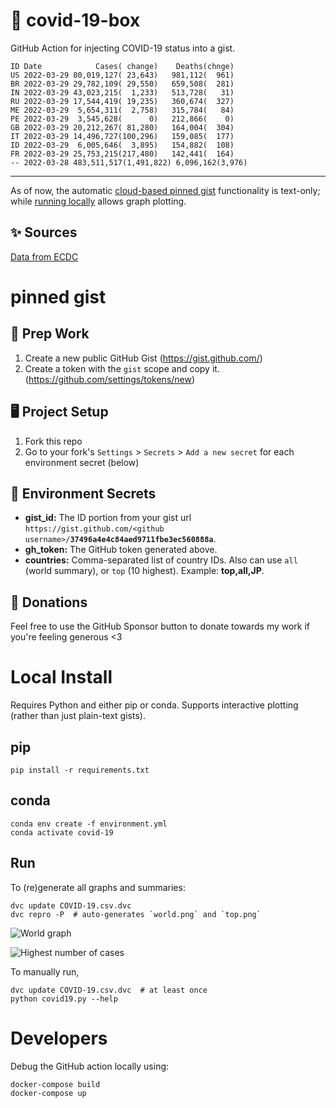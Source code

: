 # 🏥 covid-19-box

GitHub Action for injecting COVID-19 status into a gist.

```
ID Date            Cases( change)    Deaths(chnge)
US 2022-03-29 80,019,127( 23,643)   981,112(  961)
BR 2022-03-29 29,782,109( 29,550)   659,508(  281)
IN 2022-03-29 43,023,215(  1,233)   513,728(   31)
RU 2022-03-29 17,544,419( 19,235)   360,674(  327)
ME 2022-03-29  5,654,311(  2,758)   315,784(   84)
PE 2022-03-29  3,545,628(      0)   212,866(    0)
GB 2022-03-29 20,212,267( 81,280)   164,004(  304)
IT 2022-03-29 14,496,727(100,296)   159,085(  177)
ID 2022-03-29  6,005,646(  3,895)   154,882(  108)
FR 2022-03-29 25,753,215(217,480)   142,441(  164)
-- 2022-03-28 483,511,517(1,491,822) 6,096,162(3,976)
```

---

As of now, the automatic [cloud-based pinned gist](#pinned-gist) functionality is text-only;
while [running locally](#local-install) allows graph plotting.

## ✨ Sources

[Data from ECDC](https://www.ecdc.europa.eu/en/publications-data/download-todays-data-geographic-distribution-covid-19-cases-worldwide)

# pinned gist

## 🎒 Prep Work
1. Create a new public GitHub Gist (https://gist.github.com/)
1. Create a token with the `gist` scope and copy it. (https://github.com/settings/tokens/new)

## 🖥 Project Setup
1. Fork this repo
1. Go to your fork's `Settings` > `Secrets` > `Add a new secret` for each environment secret (below)

## 🤫 Environment Secrets
- **gist_id:** The ID portion from your gist url `https://gist.github.com/<github username>/`**`37496a4e4c84aed9711fbe3ec560888a`**.
- **gh_token:** The GitHub token generated above.
- **countries:** Comma-separated list of country IDs. Also can use `all` (world summary), or `top` (10 highest). Example: **top,all,JP**.

## 💸 Donations

Feel free to use the GitHub Sponsor button to donate towards my work if you're feeling generous <3

# Local Install

Requires Python and either pip or conda. Supports interactive plotting (rather than just plain-text gists).

## pip

```
pip install -r requirements.txt
```

## conda

```
conda env create -f environment.yml
conda activate covid-19
```

## Run

To (re)generate all graphs and summaries:

```
dvc update COVID-19.csv.dvc
dvc repro -P  # auto-generates `world.png` and `top.png`
```

![World graph](world.png)

![Highest number of cases](top.png)

To manually run,

```
dvc update COVID-19.csv.dvc  # at least once
python covid19.py --help
```

# Developers

Debug the GitHub action locally using:

```
docker-compose build
docker-compose up
```
